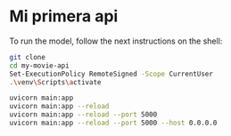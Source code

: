 # Mi primera api

To run the model, follow the next instructions on the shell:

```sh
git clone
cd my-movie-api
Set-ExecutionPolicy RemoteSigned -Scope CurrentUser
.\venv\Scripts\activate

uvicorn main:app
uvicorn main:app --reload 
uvicorn main:app --reload --port 5000
uvicorn main:app --reload --port 5000 --host 0.0.0.0
```